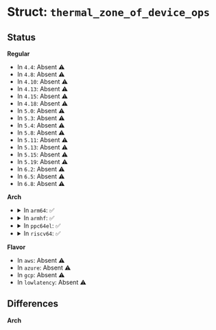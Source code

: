 # Struct: <code>thermal_zone_of_device_ops</code>

## Status
<b>Regular</b>
<ul>
<li>
In <code>4.4</code>: Absent ⚠️
</li>
<li>
In <code>4.8</code>: Absent ⚠️
</li>
<li>
In <code>4.10</code>: Absent ⚠️
</li>
<li>
In <code>4.13</code>: Absent ⚠️
</li>
<li>
In <code>4.15</code>: Absent ⚠️
</li>
<li>
In <code>4.18</code>: Absent ⚠️
</li>
<li>
In <code>5.0</code>: Absent ⚠️
</li>
<li>
In <code>5.3</code>: Absent ⚠️
</li>
<li>
In <code>5.4</code>: Absent ⚠️
</li>
<li>
In <code>5.8</code>: Absent ⚠️
</li>
<li>
In <code>5.11</code>: Absent ⚠️
</li>
<li>
In <code>5.13</code>: Absent ⚠️
</li>
<li>
In <code>5.15</code>: Absent ⚠️
</li>
<li>
In <code>5.19</code>: Absent ⚠️
</li>
<li>
In <code>6.2</code>: Absent ⚠️
</li>
<li>
In <code>6.5</code>: Absent ⚠️
</li>
<li>
In <code>6.8</code>: Absent ⚠️
</li>
</ul>
<b>Arch</b>
<ul>
<li>
<details>
<summary>In <code>arm64</code>: ✅</summary>

```c
struct thermal_zone_of_device_ops {
    int (*get_temp)(void *, int *);
    int (*get_trend)(void *, int, enum thermal_trend *);
    int (*set_trips)(void *, int, int);
    int (*set_emul_temp)(void *, int);
    int (*set_trip_temp)(void *, int, int);
};
```
</details>
</li>
<li>
<details>
<summary>In <code>armhf</code>: ✅</summary>

```c
struct thermal_zone_of_device_ops {
    int (*get_temp)(void *, int *);
    int (*get_trend)(void *, int, enum thermal_trend *);
    int (*set_trips)(void *, int, int);
    int (*set_emul_temp)(void *, int);
    int (*set_trip_temp)(void *, int, int);
};
```
</details>
</li>
<li>
<details>
<summary>In <code>ppc64el</code>: ✅</summary>

```c
struct thermal_zone_of_device_ops {
    int (*get_temp)(void *, int *);
    int (*get_trend)(void *, int, enum thermal_trend *);
    int (*set_trips)(void *, int, int);
    int (*set_emul_temp)(void *, int);
    int (*set_trip_temp)(void *, int, int);
};
```
</details>
</li>
<li>
<details>
<summary>In <code>riscv64</code>: ✅</summary>

```c
struct thermal_zone_of_device_ops {
    int (*get_temp)(void *, int *);
    int (*get_trend)(void *, int, enum thermal_trend *);
    int (*set_trips)(void *, int, int);
    int (*set_emul_temp)(void *, int);
    int (*set_trip_temp)(void *, int, int);
};
```
</details>
</li>
</ul>
<b>Flavor</b>
<ul>
<li>
In <code>aws</code>: Absent ⚠️
</li>
<li>
In <code>azure</code>: Absent ⚠️
</li>
<li>
In <code>gcp</code>: Absent ⚠️
</li>
<li>
In <code>lowlatency</code>: Absent ⚠️
</li>
</ul>

## Differences
<b>Arch</b>
<ul>
</ul>
